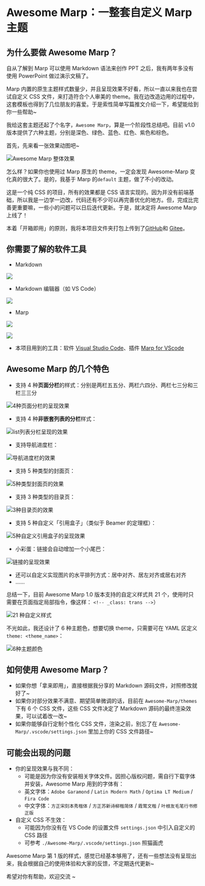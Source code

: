 # Awesome Marp：一整套自定义 Marp 主题

## 为什么要做 Awesome Marp？

自从了解到 Marp 可以使用 Markdown 语法来创作 PPT 之后，我有两年多没有使用 PowerPoint 做过演示文稿了。

Marp 内置的原生主题样式数量少，并且呈现效果不好看，所以一直以来我也在尝试自定义 CSS 文件，来打造符合个人审美的 theme。我在边改造边用的过程中，这套模板也得到了几位朋友的喜爱。于是索性简单写篇推文介绍一下，希望能给到你一些帮助~ 

我给这套主题还起了个名字，`Awesome Marp`，算是一个阶段性总结吧。目前 v1.0 版本提供了六种主题，分别是深色、绿色、蓝色、红色、紫色和棕色。

首先，先来看一张效果动图吧~

![Awesome Marp 整体效果](https://mytuchuang-1303248785.cos.ap-beijing.myqcloud.com/picgo/202309231953465.gif)

怎么样？如果你也使用过 Marp 原生的 theme，一定会发现 Awesome-Marp 变化真的很大了。是的，我基于 Marp 的`default` 主题，做了不小的改动。

这是一个纯 CSS 的项目，所有的效果都是 CSS 语言实现的。因为并没有前端基础，所以我是一边学一边改，代码还有不少可以再完善优化的地方。但，完成比完善更重要嘛，一些小的问题可以日后迭代更新。于是，就决定将 Awesome Marp 上线了！

本着「开箱即用」的原则，我将本项目文件夹打包上传到了[GitHub](https://github.com/favourhong/Awesome-Marp)和 [Gitee](https://gitee.com/favourhong/awesome-marp)。

## 你需要了解的软件工具

- Markdown 

![](https://mytuchuang-1303248785.cos.ap-beijing.myqcloud.com/picgo/202309232025907.png)

- Markdown 编辑器（如 VS Code）

![](https://mytuchuang-1303248785.cos.ap-beijing.myqcloud.com/picgo/202309232026947.png)

- Marp

![](https://mytuchuang-1303248785.cos.ap-beijing.myqcloud.com/picgo/202309232026758.png)

![](https://mytuchuang-1303248785.cos.ap-beijing.myqcloud.com/picgo/202309232026847.png)

- 本项目用到的工具：软件 [Visual Studio Code](https://code.visualstudio.com)、插件 [Marp for VScode](https://marketplace.visualstudio.com/items?itemName=marp-team.marp-vscode)

## Awesome Marp 的几个特色

- 支持 4 种**页面分栏**的样式：分别是两栏五五分、两栏六四分、两栏七三分和三栏三三分

![4种页面分栏的呈现效果](https://mytuchuang-1303248785.cos.ap-beijing.myqcloud.com/picgo/202309231933161.gif)

- 支持 4 种**非嵌套列表的分栏**样式：

![list列表分栏呈现的效果](https://mytuchuang-1303248785.cos.ap-beijing.myqcloud.com/picgo/202309231930498.gif)

- 支持导航进度栏：

![导航进度栏的效果](https://mytuchuang-1303248785.cos.ap-beijing.myqcloud.com/picgo/202309231930521.gif)

- 支持 5 种类型的封面页：

![5种类型封面页的效果](https://mytuchuang-1303248785.cos.ap-beijing.myqcloud.com/picgo/202309231931047.gif)

- 支持 3 种类型的目录页：

![3种目录页的效果](https://mytuchuang-1303248785.cos.ap-beijing.myqcloud.com/picgo/202309231931781.gif)

- 支持 5 种自定义「引用盒子」（类似于 Beamer 的定理框）：

![5种自定义引用盒子的呈现效果](https://mytuchuang-1303248785.cos.ap-beijing.myqcloud.com/picgo/202309231933733.gif)

- 小彩蛋：链接会自动增加一个小尾巴：

![链接的呈现效果](https://mytuchuang-1303248785.cos.ap-beijing.myqcloud.com/picgo/202309231934485.gif)

- 还可以自定义实现图片的水平排列方式：居中对齐、居左对齐或居右对齐 
- …… 

总结一下，目前 Awesome Marp 1.0 版本支持的自定义样式共 21 个，使用时只需要在页面指定局部指令，像这样： `<!-- _class: trans -->`）

![21 种自定义样式](https://mytuchuang-1303248785.cos.ap-beijing.myqcloud.com/picgo/202309232036806.png)  

不光如此，我还设计了 6 种主题色，想要切换 theme，只需要可在 YAML 区定义 `theme: <theme_name>`：
  
![6种主题颜色](https://mytuchuang-1303248785.cos.ap-beijing.myqcloud.com/picgo/202309232037683.png)
  

## 如何使用 Awesome Marp？

- 如果你想「拿来即用」，直接根据我分享的 Markdown 源码文件，对照修改就好了~
- 如果你对部分效果不满意、期望简单微调的话，目前在 `Awesome-Marp/themes` 下有 6 个 CSS 文件，这些 CSS 文件决定了 Markdown 源码的最终渲染效果，可以试着改一改~
- 如果你能够自行定制个性化 CSS 文件，渲染之前，别忘了在 `Awesome-Marp/.vscode/settings.json` 里加上你的 CSS 文件路径~

## 可能会出现的问题

- 你的呈现效果与我不同：
	- 可能是因为你没有安装相关字体文件。因担心版权问题，需自行下载字体并安装，Awesome Marp 用到的字体有：
	- 英文字体：`Adobe Garamond` / `Latin Modern Math` / `Optima LT Medium` / `Fira Code`
	- 中文字体：`方正宋刻本秀楷体` / `方正苏新诗柳楷简体` / `霞鹜文楷` / `叶根友毛笔行书修正版`
- 自定义 CSS 不生效：
	- 可能因为你没有在 VS Code 的设置文件 `settings.json` 中引入自定义的 CSS 路径
	- 可参考 `./Awesome-Marp/.vscode/settings.json` 照猫画虎


Awesome Marp 第 1 版的样式，感觉已经基本够用了，还有一些想法没有呈现出来，我会根据自己的使用体验和大家的反馈，不定期迭代更新~ 

希望对你有帮助，欢迎交流 ~ 
